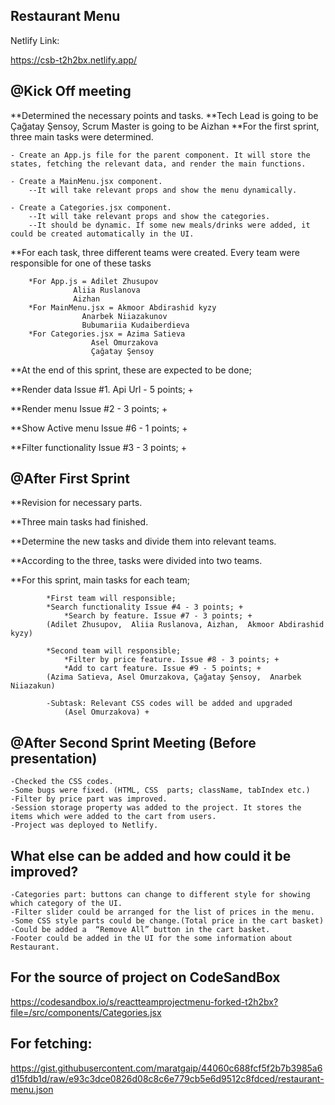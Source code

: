 ## Restaurant Menu

Netlify Link:

https://csb-t2h2bx.netlify.app/


## @Kick Off meeting 

**Determined the necessary points and tasks.
**Tech Lead is going to  be Çağatay Şensoy, Scrum Master is going to be Aizhan 
**For the first sprint, three main tasks were determined.

	- Create an App.js file for the parent component. It will store the states, fetching the relevant data, and render the main functions.
	
	- Create a MainMenu.jsx component. 
		--It will take relevant props and show the menu dynamically.
		
	- Create a Categories.jsx component.
		--It will take relevant props and show the categories.
		--It should be dynamic. If some new meals/drinks were added, it could be created automatically in the UI.

**For each task, three different teams were created. Every team were responsible for one of these tasks

 		*For App.js = Adilet Zhusupov
		          Aliia Ruslanova
		          Aizhan 
		*For MainMenu.jsx = Akmoor Abdirashid kyzy
		            Anarbek Niiazakunov 
		            Bubumariia Kudaiberdieva
		*For Categories.jsx = Azima Satieva
		              Asel Omurzakova 
		              Çağatay Şensoy

**At the end of this sprint, these are expected to be done;

**Render data Issue #1. Api Url - 5 points; +

**Render menu Issue #2 - 3 points; +

**Show Active menu Issue #6 - 1 points; +

**Filter functionality Issue #3 - 3 points; +


## @After First Sprint

**Revision for necessary parts.

**Three main tasks had finished.

**Determine the new tasks and divide them into relevant teams.

**According to the three, tasks were divided into two teams.

**For this sprint, main tasks for each team;

    		*First team will responsible;
 			*Search functionality Issue #4 - 3 points; +
    			*Search by feature. Issue #7 - 3 points; +
			(Adilet Zhusupov,  Aliia Ruslanova, Aizhan,  Akmoor Abdirashid kyzy)

   			*Second team will responsible;
       			*Filter by price feature. Issue #8 - 3 points; +
       			*Add to cart feature. Issue #9 - 5 points; +
			(Azima Satieva, Asel Omurzakova, Çağatay Şensoy,  Anarbek Niiazakun)		                      

			-Subtask: Relevant CSS codes will be added and upgraded
				(Asel Omurzakova) +
	
## @After Second Sprint Meeting (Before presentation)

	-Checked the CSS codes.
	-Some bugs were fixed. (HTML, CSS  parts; className, tabIndex etc.)
	-Filter by price part was improved.
	-Session storage property was added to the project. It stores the items which were added to the cart from users.
	-Project was deployed to Netlify.

##  What else can be added and how could it be improved?

	-Categories part: buttons can change to different style for showing which category of the UI.
	-Filter slider could be arranged for the list of prices in the menu. 
	-Some CSS style parts could be change.(Total price in the cart basket)
	-Could be added a  “Remove All” button in the cart basket.
	-Footer could be added in the UI for the some information about Restaurant.




## For the source of project on CodeSandBox

https://codesandbox.io/s/reactteamprojectmenu-forked-t2h2bx?file=/src/components/Categories.jsx

## For fetching:

https://gist.githubusercontent.com/maratgaip/44060c688fcf5f2b7b3985a6d15fdb1d/raw/e93c3dce0826d08c8c6e779cb5e6d9512c8fdced/restaurant-menu.json



